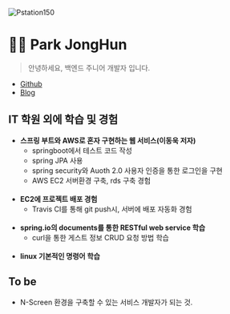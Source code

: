 ![Pstation150](https://github.com/pkjohn91/pkjohn91.github.io/assets/78454742/53f01d41-a80a-4f2a-9440-dc443b79413e)
# 🧑‍💻 Park JongHun
> 안녕하세요, 백엔드 주니어 개발자 입니다.
- [Github](https://github.com/pkjohn91)
- [Blog](https://made-wep-society-by-john.tistory.com)



## IT 학원 외에 학습 및 경험
- **스프링 부트와 AWS로 혼자 구현하는 웹 서비스(이동욱 저자)**
  - springboot에서 테스트 코드 작성
  - spring JPA 사용
  - spring security와 Auoth 2.0 사용자 인증을 통한 로그인을 구현
  - AWS EC2 서버환경 구축, rds 구축 경험</br>
    </br>
- **EC2에 프로젝트 배포 경험**
  - Travis CI를 통해 git push시, 서버에 배포 자동화 경험
  </br>
- **spring.io의 documents를 통한 RESTful web service 학습**
  - curl을 통한 게스트 정보 CRUD 요청 방법 학습
  </br>
- **linux 기본적인 명령어 학습**


## To be
* N-Screen 환경을 구축할 수 있는 서비스 개발자가 되는 것.

